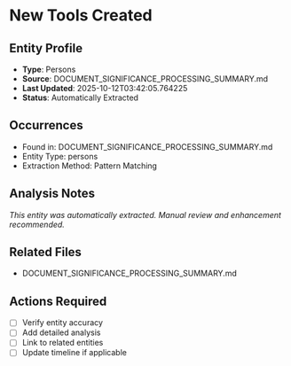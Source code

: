 # New Tools Created

## Entity Profile
- **Type**: Persons
- **Source**: DOCUMENT_SIGNIFICANCE_PROCESSING_SUMMARY.md
- **Last Updated**: 2025-10-12T03:42:05.764225
- **Status**: Automatically Extracted

## Occurrences
- Found in: DOCUMENT_SIGNIFICANCE_PROCESSING_SUMMARY.md
- Entity Type: persons
- Extraction Method: Pattern Matching

## Analysis Notes
*This entity was automatically extracted. Manual review and enhancement recommended.*

## Related Files
- DOCUMENT_SIGNIFICANCE_PROCESSING_SUMMARY.md

## Actions Required
- [ ] Verify entity accuracy
- [ ] Add detailed analysis
- [ ] Link to related entities
- [ ] Update timeline if applicable

